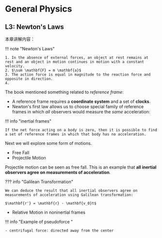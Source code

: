 # General Physics

## L3: Newton's Laws

本章讲解内容：

<!-- prettier-ignore-start -->
!!! note "Newton's Laws"
    
    1. In the absence of external forces, an object at rest remains at rest and an object in motion continues in motion with a constant velocity.
    2. $\sum \mathbf{F} = m \mathbf{a}$
    3. The action force is equal in magnitude to the reaction force and opposite in direction.
    4. 
<!-- prettier-ignore-end -->

The book mentioned something related to *reference frame*:

- A reference frame requires a **coordinate system** and a set of **clocks**.
- Newton's first law allows us to choose special family of reference frames in which *all* observers would measure the *same* acceleration:

<!-- prettier-ignore-start -->
!!! info "inertial frames"
    
    If the net force acting on a body is zero, then it is possible to find a set of reference frames in which that body has no acceleration.
<!-- prettier-ignore-end -->

Next we will explore some form of motions.

- Free Fall
- Projectile Motion

Projectile motion can be seen as free fall. This is an example that **all inertial observers agree on measurements of acceleration**.

<!-- prettier-ignore-start -->
??? info "Galilean Transformation"
    
    We can deduce the result that all inertial observers agree on measurements of acceleration using Galilean transformation:

    $\mathbf{r'} = \mathbf{r} - \mathbf{v_0}t$
<!-- prettier-ignore-end -->

- Relative Motion in noninertial frames

<!-- prettier-ignore-start -->
!!! info "Example of pseudoforce "
    
    - centrifugal force: directed away from the center
<!-- prettier-ignore-end -->